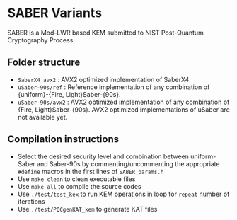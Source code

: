 # SABER Variants
SABER is a Mod-LWR based KEM submitted to NIST Post-Quantum Cryptography Process

## Folder structure

* `SaberX4_avx2` : AVX2 optimized implementation of SaberX4 
* `uSaber-90s/ref` : Reference implementation of any combination of {uniform}-{Fire, Light}Saber-{90s}. 
* `uSaber-90s/avx2` : AVX2 optimized implementation of any combination of {Fire, Light}Saber-{90s}. AVX2 optimized implementations of uSaber are not available yet.

## Compilation instructions

* Select the desired security level and combination between uniform-Saber and Saber-90s by commenting/uncommenting the appropriate `#define` macros in the first lines of `SABER_params.h`
* Use `make clean` to clean executable files
* Use `make all` to compile the source codes 
* Use `./test/test_kex` to run KEM operations in loop for `repeat` number of iterations
* Use `./test/PQCgenKAT_kem` to generate KAT files

